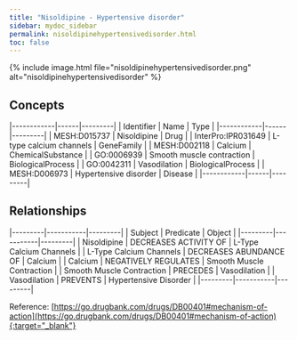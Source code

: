 ```yaml
---
title: "Nisoldipine - Hypertensive disorder"
sidebar: mydoc_sidebar
permalink: nisoldipinehypertensivedisorder.html
toc: false 
---
```


{% include image.html file="nisoldipinehypertensivedisorder.png" alt="nisoldipinehypertensivedisorder" %}

## Concepts

|------------|------|---------|
| Identifier | Name | Type    |
|------------|------|---------|
| MESH:D015737 | Nisoldipine | Drug |
| InterPro:IPR031649 | L-type calcium channels | GeneFamily |
| MESH:D002118 | Calcium | ChemicalSubstance |
| GO:0006939 | Smooth muscle contraction | BiologicalProcess |
| GO:0042311 | Vasodilation | BiologicalProcess |
| MESH:D006973 | Hypertensive disorder | Disease |
|------------|------|---------|

## Relationships

|---------|-----------|---------|
| Subject | Predicate | Object  |
|---------|-----------|---------|
| Nisoldipine | DECREASES ACTIVITY OF | L-Type Calcium Channels |
| L-Type Calcium Channels | DECREASES ABUNDANCE OF | Calcium |
| Calcium | NEGATIVELY REGULATES | Smooth Muscle Contraction |
| Smooth Muscle Contraction | PRECEDES | Vasodilation |
| Vasodilation | PREVENTS | Hypertensive Disorder |
|---------|-----------|---------|

Reference: [https://go.drugbank.com/drugs/DB00401#mechanism-of-action](https://go.drugbank.com/drugs/DB00401#mechanism-of-action){:target="_blank"}